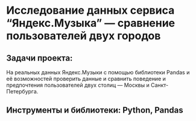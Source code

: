 # Исследование данных сервиса “Яндекс.Музыка” — сравнение пользователей двух городов
## Задачи проекта:
На реальных данных Яндекс.Музыки c помощью библиотеки Pandas и её возможностей проверить данные и сравнить поведение и предпочтения пользователей двух столиц — Москвы и Санкт-Петербурга.

## Инструменты и библиотеки: Python, Pandas